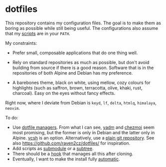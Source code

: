 # dotfiles

This repository contains my configuration files. The goal is to make them as 
boring as possible while still being useful. The configurations also assume 
that my [scripts](https://github.com/slakkenhuis/scripts) are in your `PATH`.

My constraints:

-   Prefer small, composable applications that do one thing well.

-   Rely on standard repositories as much as possible, but don't avoid building 
    from source if there is a good reason. Software that is in the repositories 
    of both Alpine and Debian has my preference.

-   A barebones theme, black on white, using mellow, cozy colours for 
    highlights (such as saffron, brown, terracotta, olive, khaki, rust, 
    charcoal). Easy on the eyes without fancy effects.

Right now, where I deviate from Debian is `keyd`, `lf`, `delta`, `htmlq`, 
`himalaya`, `neovim`.

To do:

-   Use [dotfile managers](https://dotfiles.github.io/utilities/). From what I 
    can see, [yadm](https://yadm.io/) and [chezmoi](https://chezmoi.io/) seem 
    most promising, but the former is only in Debian and the latter only in 
    Alpine. [vcsh](https://github.com/RichiH/vcsh) is an option. Alternatively, 
    use a [plain git 
    repository](https://cblte.github.io/sammelsurium/configs/the-best-way-to-store-your-dotfiles/). 
    See also <https://github.com/raven2cz/dotfiles/> for inspiration.
-   Add scripts as 
    [submodule](https://git-scm.com/book/en/v2/Git-Tools-Submodules) or a 
    [subtree](https://www.atlassian.com/git/tutorials/git-subtree).
-   There should be a 
    [hook](https://stackoverflow.com/questions/2141492/git-clone-and-post-checkout-hook) 
    that manages all this after cloning.
-   Eventually, I want to make the install fully 
    [automatic](https://debian-handbook.info/browse/stable/sect.automated-installation.html).
